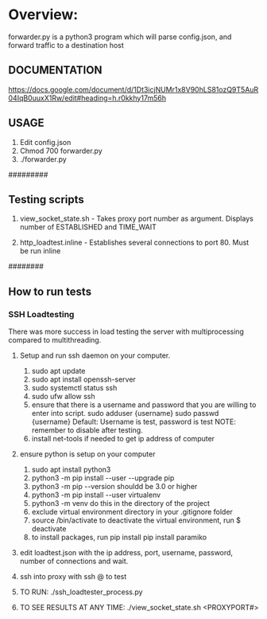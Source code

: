######
# Overview: 
forwarder.py is a python3 program which will parse config.json, and forward traffic to a destination host

## DOCUMENTATION ##

https://docs.google.com/document/d/1Dt3icjNUMr1x8V90hLS81ozQ9T5AuR04IqB0uuxX1Rw/edit#heading=h.r0kkhy17m56h


## USAGE
1. Edit config.json
2. Chmod 700 forwarder.py
3. ./forwarder.py



#########
## Testing scripts ##
1. view_socket_state.sh - Takes proxy port number as argument. Displays number of ESTABLISHED and TIME_WAIT


2. http_loadtest.inline - Establishes several connections to port 80. Must be run inline


########
## How to run tests ##
### SSH Loadtesting ###
There was more success in load testing the server with multiprocessing compared to multithreading.

1. Setup and run ssh daemon on your computer.
	1. sudo apt update
	2. sudo apt install openssh-server
	3. sudo systemctl status ssh
	4. sudo ufw allow ssh
	5. ensure that there is a username and password that you are willing to enter into script.
		sudo adduser {username}
		sudo passwd {username}
		Default:  Username is test, password is test
		NOTE:  remember to disable after testing.
	6. install net-tools if needed to get ip address of computer

2. ensure python is setup on your computer
	1. sudo apt install python3
	2. python3 -m pip install --user --upgrade pip
	3. python3 -m pip --version
                shouldd be 3.0 or higher
	4. python3 -m pip install --user virtualenv
	5. python3 -m venv <env>
		do this in the directory of the project
	6. exclude virtual environment directory in your .gitignore folder
	7. source <env>/bin/activate
		to deactivate the virtual environment, run $ deactivate
	8. to install packages, run pip install <packagename>
		pip install paramiko
		

3. edit loadtest.json with the ip address, port, username, password, number of connections and wait.

4. ssh into proxy with ssh <USERNAME>@<IPADDRESS> to test

5. TO RUN:  ./ssh_loadtester_process.py 

5. TO SEE RESULTS AT ANY TIME:  ./view_socket_state.sh <PROXYPORT#>
